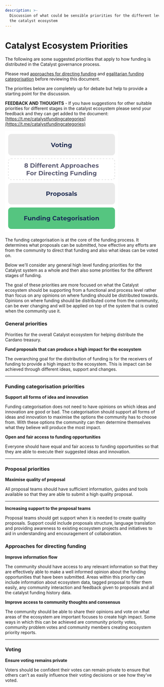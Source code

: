 ```yaml
---
description: >-
  Discussion of what could be sensible priorities for the different levels of
  the catalyst ecosystem
---
```


# Catalyst Ecosystem Priorities

The following are some suggested priorities that apply to how funding is distributed in the Catalyst governance process.

Please read [approaches for directing funding](catalyst-ecosystem-priorities.md#approaches-to-directing-funding) and [egalitarian funding categorisation](../analysis/egalitarian-funding-categorisation.md) before reviewing this document.

The priorities below are completely up for debate but help to provide a starting point for the discussion.&#x20;



**FEEDBACK AND THOUGHTS** - If you have suggestions for other suitable priorities for different stages in the catalyst ecosystem please send your feedback and they can get added to the document: [https://t.me/catalystfundingcategories](https://t.me/catalystfundingcategories)



![Relevant funding stages that impact funding distribution](../.gitbook/assets/egalitarian-funding.png)

The funding categorisation is at the core of the funding process. It determines what proposals can be submitted, how effective any efforts are from the community to direct that funding and also what ideas can be voted on.

Below we'll consider any general high level funding priorities for the Catalyst system as a whole and then also some priorities for the different stages of funding.

The goal of these priorities are more focused on what the Catalyst ecosystem should be supporting from a functional and process level rather than focus on any opinions on where funding should be distributed towards. Opinions on where funding should be distributed come from the community, can be ever changing and will be applied on top of the system that is crated when the community use it.



### General priorities

Priorities for the overall Catalyst ecosystem for helping distribute the Cardano treasury.



**Fund proposals that can produce a high impact for the ecosystem**

The overarching goal for the distribution of funding is for the receivers of funding to provide a high impact to the ecosystem. This is impact can be achieved through different ideas, support and changes.

****

### Funding categorisation priorities

**Support all forms of idea and innovation**

Funding categorisation does not need to have opinions on which ideas and innovation are good or bad. The categorisation should support all forms of ideas and innovation to maximise the options the community has to choose from. With these options the community can then determine themselves what they believe will produce the most impact.



**Open and fair access to funding opportunities**

Everyone should have equal and fair access to funding opportunities so that they are able to execute their suggested ideas and innovation.

****

### **Proposal priorities**

**Maximise quality of proposal**

All proposal teams should have sufficient information, guides and tools available so that they are able to submit a high quality proposal.

****

**Increasing support to the proposal teams**

Proposal teams should get support when it is needed to create quality proposals. Support could include proposals structure, language translation and providing awareness to existing ecosystem projects and initiatives to aid in understanding and encouragement of collaboration.



### Approaches for directing funding

**Improve information flow**

The community should have access to any relevant information so that they are effectively able to make a well informed opinion about the funding opportunities that have been submitted. Areas within this priority can include information about ecosystem data, tagged proposal to filter them easily, any community interaction and feedback given to proposals and all the catalyst funding history data.



**Improve access to community thoughts and consensus**

The community should be able to share their opinions and vote on what areas of the ecosystem are important focuses to create high impact. Some ways in which this can be achieved are community priority votes, community problem votes and community members creating ecosystem priority reports.

****

### **Voting**

**Ensure voting remains private**

Voters should be confident their votes can remain private to ensure that others can't as easily influence their voting decisions or see how they've voted.
